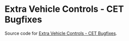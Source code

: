 # Extra Vehicle Controls - CET Bugfixes

Source code for [Extra Vehicle Controls - CET Bugfixes](https://www.nexusmods.com/cyberpunk2077/mods/10518).
